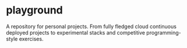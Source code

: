 # playground

A repository for personal projects. From fully fledged cloud continuous deployed projects to experimental stacks and competitive programming-style exercises.

